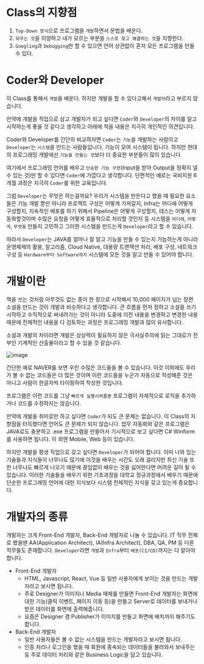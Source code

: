 # Class의 지향점
  1. `Top-Down 방식`으로 프로그램을 `개발`하면서 문법을 배운다.
  2. `외우는 것`을 지양하고 내가 모르는 부분을 `스스로 찾고 해결하는 것`을 지향한다.
  3. `Googling`과 `Debugging`만 할 수 있으면 언어 상관없이 혼자 모든 프로그램을 만들 수 있다.

# Coder와 Developer
이 Class를 통해서 `개발`을 배운다. 하지만 개발을 할 수 있다고해서 `개발자`라고 부르지 않습니다.

만약에 개발을 직업으로 삼고 개발자가 되고 싶다면 `Coder`와 `Developer`의 차이를 알고 시작하는게 좋을 것 같다고 생각하고 아래에 적을 내용은 지극히 개인적인 의견입니다.

Coder와 Developer를 간단히 비교하자면 `Coder`는 `기능`을 개발하는 사람이고 `Developer`는 `시스템`을 만드는 사람들입니다. 기능이 모여 시스템이 됩니다. 하지만 현대의 프로그래밍 개발에선 `기능을 만들는 것`보다 더 중요한 부분들이 많이 있습니다. 

여기에서 프로그래밍 언어를 배우고 `단순한 기능 구현`(Input을 받아 Output을 정확히 낼 수 있는 것)만 할 수 있다면 `Coder`에 가깝다고 생각합니다. 단편적인 예로는 국비지원 6개월 과정은 지극히 `Coder`를 위한 교육입니다.

그럼 `Developer`는 무엇은 하는걸까요? 우리가 시스템을 만든다고 했을 때 필요한 요소들은 기능 개발 뿐만 아니라 프로젝트 구성은 어떻게 가져갈지, Infra는 어디에 어떻게 구성할지, 지속적인 배포를 하기 위해서 Pipeline은 어떻게 구성할지, 테스는 어떻게 자동화할것이며 수많은 요청을 어떻게 효율적으로 처리할 것인지 등 시스템을 `어디에`, `어떻게`, `무엇을` 만들지 고민하고 그러한 시스템을 만드는게 `Developer`라고 할 수 있습니다.

따라서 `Developer`는 JAVA를 얼마나 잘 알고 기능을 만들 수 있는지 가늠하는게 아니라 운영체제의 활용, 알고리즘, Cloud Native, 대용량 트랜잭션 처리, 배포 구성, 네트워크 구성 등 `Hardware부터 Software까지` 시스템에 모든 것을 알고 만들 수 있어야 합니다.

# 개발이란
책을 쓰는 것처럼 아무것도 없는 종이 한 장으로 시작해서 10,000 페이지가 넘는 장편 소설을 만드는 것이 개발과 비슷하다고 생각합니다.
큰 흐름을 먼저 정하고 소설을 쓰기 시작하고 수직적으로 써내려가는 것이 아니라 도중에 이전 내용을 변경하고 변경한 내용 때문에 전체적인 내용을 다 검토하는 과정은 프로그래밍 개발과 많이 유사합니다.

소설과 개발의 차이라면 개발은 상상력이 필요하지 않은 극사실주의에 읽는 그대로가 전부인 기계적인 산출물이라고 할 수 있을 것 같습니다.

![image](https://user-images.githubusercontent.com/21374902/153697946-50202b73-ee29-4e7f-b898-1f98863225e7.png)

간단한 예로 NAVER를 보면 우린 수많은 코드들을 볼 수 있습니다. 이것 이외에도 우리가 볼 수 없는 코드들은 더 많은 것이며 이런 코드들을 누군가 자동으로 작성해준 것은 아니고 사람이 한글자씩 타이핑하여 작성한 것입니다.

프로그램은 이런 코드를 그냥 `빠르게 실행시켜줄뿐` 프로그램이 자체적으로 로직을 추가하거나 코드를 수정하지는 않습니다. 

만약에 개발을 취미로만 하고 싶다면 `Coder`가 되도 큰 문제는 없습니다.
이 Class의 지향점을 터득했다면 언어도 큰 문제가 되지 않습니다.
업무 자동화와 같은 프로그램은 JAVA로도 충분하고 .exe 프로그램을 만들어서 기시적으로 보고 싶다면 C# Winform를 사용하면 됩니다. 이 외엔 Mobile, Web 등이 있습니다.

하지만 개발을 평생 직업으로 갖고 싶다면 `Developer`가 되어야 합니다. 이미 나와 있는 기술들과 지식들이 너무나도 많기에 이것을 배우는 시간도 오래 걸리지만 최신 기술 또한 너무나도 빠르게 나오기 때문에 끊임없이 배우는 것을 싫어한다면 어려운 길이 될 수 있습니다. 이러한 기술들을 배우기 위한 기초과정을 대학교 정규과정에서 배우기 때문에 단순한 프로그래밍 언어에 대한 지식보다 시스템 전체적인 지식을 갖고 있는게 중요합니다.

# 개발자의 종류
개발자는 크게 Front-End 개발자, Back-End 개발자로 나눌 수 있습니다. IT 직무 전체로 봤을땐 AA(Application Architect), IA(Infra Architect), DBA, QA, PM 등 다른 직무들도 존재합니다. `Developer`라면 `개발`과 `Infra`부터 `배포(CI/CD)`까지는 다 알아야 합니다.
- Front-End 개발자
  - HTML, Javascript, React, Vue 등 일반 사용자에게 보이는 것을 만드는 개발자라고 보시면 됩니다.
  - 주로 Designer가 이미지나 Media 매체를 만들면 Front-End 개발자는 화면에 대한 기능(클릭 이벤트, 페이지 이동 등)을 만들고 Server로 데이터를 보내거나 받은 데이터를 화면에 출력해줍니다.
  - 요즘은 Designer 겸 Publisher가 이미지를 만들고 화면에 배치까지 해주기도 합니다.
- Back-End 개발자
  - 일반 사용자들은 볼 수 없는 시스템을 만드는 개발자라고 보시면 됩니다.
  - 인증 처리나 로그인을 했을 때 회원에 종속되는 데이터들을 불러와서 보내주는 등 주로 데이터 처리와 같은 Business Logic을 담고 있습니다.
